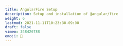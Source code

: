 ```yaml
---
title: AngularFire Setup
description: Setup and installation of @angular/fire
weight: 6
lastmod: 2021-11-11T10:23:30-09:00
draft: false
vimeo: 348426788
emoji: 📜
---
```

